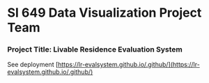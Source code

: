 # SI 649 Data Visualization Project Team

### Project Title: Livable Residence Evaluation System

See deployment [https://lr-evalsystem.github.io/.github/](https://lr-evalsystem.github.io/.github/)
